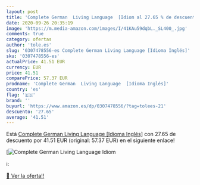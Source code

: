 ```yaml
---
layout: post
title: 'Complete German  Living Language  [Idiom al 27.65 % de descuento'
date: 2020-09-26 20:35:19
image: 'https://m.media-amazon.com/images/I/41KAu59dqbL._SL400_.jpg'
comments: true
category: ofertas
author: 'tole.es'
slug: '0307478556-es Complete German Living Language [Idioma Inglés]'
sku: '0307478556-es'
actualPrice: 41.51 EUR
currency: EUR
price: 41.51
comparePrice: 57.37 EUR
prodname: 'Complete German  Living Language  [Idioma Inglés]'
country: 'es'
flag: '🇪🇸'
brand: ''
buyurl: 'https://www.amazon.es/dp/0307478556/?tag=tolees-21'
descuento: '27.65'
average: '41.51'
---
```


Está [Complete German  Living Language  [Idioma Inglés]](https://www.amazon.es/dp/0307478556/?tag=tolees-21) con 27.65 de descuento por 41.51 EUR (original: 57.37 EUR) en el siguiente enlace!

[![Complete German  Living Language  [Idiom](https://m.media-amazon.com/images/I/41KAu59dqbL._SL400_.jpg)](https://www.amazon.es/dp/0307478556/?tag=tolees-21)

ℹ️:


[🛒 Ver la oferta!!](https://www.amazon.es/dp/0307478556/?tag=tolees-21)

